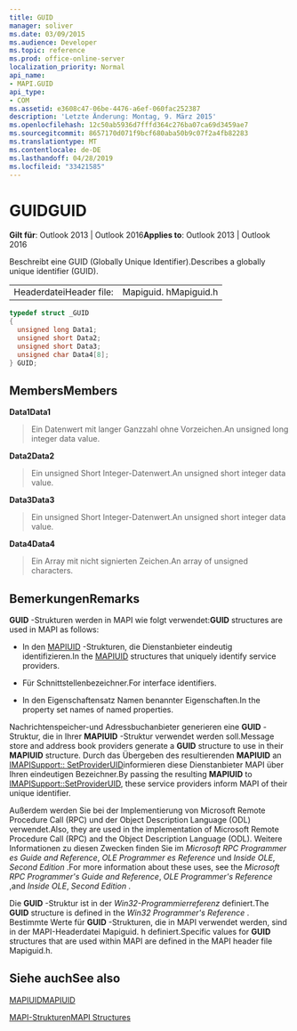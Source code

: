 ```yaml
---
title: GUID
manager: soliver
ms.date: 03/09/2015
ms.audience: Developer
ms.topic: reference
ms.prod: office-online-server
localization_priority: Normal
api_name:
- MAPI.GUID
api_type:
- COM
ms.assetid: e3608c47-06be-4476-a6ef-060fac252387
description: 'Letzte Änderung: Montag, 9. März 2015'
ms.openlocfilehash: 12c50ab5936d7fffd364c276ba07ca69d3459ae7
ms.sourcegitcommit: 8657170d071f9bcf680aba50b9c07f2a4fb82283
ms.translationtype: MT
ms.contentlocale: de-DE
ms.lasthandoff: 04/28/2019
ms.locfileid: "33421585"
---
```

# <a name="guid"></a><span data-ttu-id="35d71-103">GUID</span><span class="sxs-lookup"><span data-stu-id="35d71-103">GUID</span></span>

  
  
<span data-ttu-id="35d71-104">**Gilt für**: Outlook 2013 | Outlook 2016</span><span class="sxs-lookup"><span data-stu-id="35d71-104">**Applies to**: Outlook 2013 | Outlook 2016</span></span> 
  
<span data-ttu-id="35d71-105">Beschreibt eine GUID (Globally Unique Identifier).</span><span class="sxs-lookup"><span data-stu-id="35d71-105">Describes a globally unique identifier (GUID).</span></span> 
  
|||
|:-----|:-----|
|<span data-ttu-id="35d71-106">Headerdatei</span><span class="sxs-lookup"><span data-stu-id="35d71-106">Header file:</span></span>  <br/> |<span data-ttu-id="35d71-107">Mapiguid. h</span><span class="sxs-lookup"><span data-stu-id="35d71-107">Mapiguid.h</span></span>  <br/> |
   
```cpp
typedef struct _GUID
{
  unsigned long Data1;
  unsigned short Data2;
  unsigned short Data3;
  unsigned char Data4[8];
} GUID;

```

## <a name="members"></a><span data-ttu-id="35d71-108">Members</span><span class="sxs-lookup"><span data-stu-id="35d71-108">Members</span></span>

 <span data-ttu-id="35d71-109">**Data1**</span><span class="sxs-lookup"><span data-stu-id="35d71-109">**Data1**</span></span>
  
> <span data-ttu-id="35d71-110">Ein Datenwert mit langer Ganzzahl ohne Vorzeichen.</span><span class="sxs-lookup"><span data-stu-id="35d71-110">An unsigned long integer data value.</span></span>
    
 <span data-ttu-id="35d71-111">**Data2**</span><span class="sxs-lookup"><span data-stu-id="35d71-111">**Data2**</span></span>
  
> <span data-ttu-id="35d71-112">Ein unsigned Short Integer-Datenwert.</span><span class="sxs-lookup"><span data-stu-id="35d71-112">An unsigned short integer data value.</span></span>
    
 <span data-ttu-id="35d71-113">**Data3**</span><span class="sxs-lookup"><span data-stu-id="35d71-113">**Data3**</span></span>
  
> <span data-ttu-id="35d71-114">Ein unsigned Short Integer-Datenwert.</span><span class="sxs-lookup"><span data-stu-id="35d71-114">An unsigned short integer data value.</span></span>
    
 <span data-ttu-id="35d71-115">**Data4**</span><span class="sxs-lookup"><span data-stu-id="35d71-115">**Data4**</span></span>
  
> <span data-ttu-id="35d71-116">Ein Array mit nicht signierten Zeichen.</span><span class="sxs-lookup"><span data-stu-id="35d71-116">An array of unsigned characters.</span></span>
    
## <a name="remarks"></a><span data-ttu-id="35d71-117">Bemerkungen</span><span class="sxs-lookup"><span data-stu-id="35d71-117">Remarks</span></span>

 <span data-ttu-id="35d71-118">**GUID** -Strukturen werden in MAPI wie folgt verwendet:</span><span class="sxs-lookup"><span data-stu-id="35d71-118">**GUID** structures are used in MAPI as follows:</span></span> 
  
- <span data-ttu-id="35d71-119">In den [MAPIUID](mapiuid.md) -Strukturen, die Dienstanbieter eindeutig identifizieren.</span><span class="sxs-lookup"><span data-stu-id="35d71-119">In the [MAPIUID](mapiuid.md) structures that uniquely identify service providers.</span></span> 
    
- <span data-ttu-id="35d71-120">Für Schnittstellenbezeichner.</span><span class="sxs-lookup"><span data-stu-id="35d71-120">For interface identifiers.</span></span>
    
- <span data-ttu-id="35d71-121">In den Eigenschaftensatz Namen benannter Eigenschaften.</span><span class="sxs-lookup"><span data-stu-id="35d71-121">In the property set names of named properties.</span></span> 
    
<span data-ttu-id="35d71-122">Nachrichtenspeicher-und Adressbuchanbieter generieren eine **GUID** -Struktur, die in Ihrer **MAPIUID** -Struktur verwendet werden soll.</span><span class="sxs-lookup"><span data-stu-id="35d71-122">Message store and address book providers generate a **GUID** structure to use in their **MAPIUID** structure.</span></span> <span data-ttu-id="35d71-123">Durch das Übergeben des resultierenden **MAPIUID** an [IMAPISupport:: SetProviderUID](imapisupport-setprovideruid.md)informieren diese Dienstanbieter MAPI über Ihren eindeutigen Bezeichner.</span><span class="sxs-lookup"><span data-stu-id="35d71-123">By passing the resulting **MAPIUID** to [IMAPISupport::SetProviderUID](imapisupport-setprovideruid.md), these service providers inform MAPI of their unique identifier.</span></span>
  
<span data-ttu-id="35d71-124">Außerdem werden Sie bei der Implementierung von Microsoft Remote Procedure Call (RPC) und der Object Description Language (ODL) verwendet.</span><span class="sxs-lookup"><span data-stu-id="35d71-124">Also, they are used in the implementation of Microsoft Remote Procedure Call (RPC) and the Object Description Language (ODL).</span></span> <span data-ttu-id="35d71-125">Weitere Informationen zu diesen Zwecken finden Sie im *Microsoft RPC Programmer es Guide and Reference*, *OLE Programmer es Reference* und *Inside OLE*, *Second Edition* .</span><span class="sxs-lookup"><span data-stu-id="35d71-125">For more information about these uses, see the  *Microsoft RPC Programmer's Guide and Reference*, *OLE Programmer's Reference*  ,and  *Inside OLE*, *Second Edition*  .</span></span> 
  
<span data-ttu-id="35d71-126">Die **GUID** -Struktur ist in der *Win32-Programmierreferenz* definiert.</span><span class="sxs-lookup"><span data-stu-id="35d71-126">The **GUID** structure is defined in the  *Win32 Programmer's Reference*  .</span></span> <span data-ttu-id="35d71-127">Bestimmte Werte für **GUID** -Strukturen, die in MAPI verwendet werden, sind in der MAPI-Headerdatei Mapiguid. h definiert.</span><span class="sxs-lookup"><span data-stu-id="35d71-127">Specific values for **GUID** structures that are used within MAPI are defined in the MAPI header file Mapiguid.h.</span></span> 
  
## <a name="see-also"></a><span data-ttu-id="35d71-128">Siehe auch</span><span class="sxs-lookup"><span data-stu-id="35d71-128">See also</span></span>



[<span data-ttu-id="35d71-129">MAPIUID</span><span class="sxs-lookup"><span data-stu-id="35d71-129">MAPIUID</span></span>](mapiuid.md)


[<span data-ttu-id="35d71-130">MAPI-Strukturen</span><span class="sxs-lookup"><span data-stu-id="35d71-130">MAPI Structures</span></span>](mapi-structures.md)

